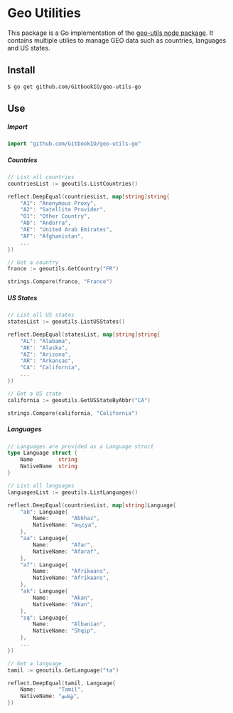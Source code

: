 # Geo Utilities

This package is a Go implementation of the [geo-utils node package](). It contains multiple utilies to manage GEO data such as countries, languages and US states.

## Install

```
$ go get github.com/GitbookIO/geo-utils-go
```

## Use

##### Import

``` Go
import "github.com/GitbookIO/geo-utils-go"
```

##### Countries

``` Go
// List all countries
countriesList := geoutils.ListCountries()

reflect.DeepEqual(countriesList, map[string]string{
    "A1": "Anonymous Proxy",
    "A2": "Satellite Provider",
    "O1": "Other Country",
    "AD": "Andorra",
    "AE": "United Arab Emirates",
    "AF": "Afghanistan",
    ...
})

// Get a country
france := geoutils.GetCountry("FR")

strings.Compare(france, "France")
```

##### US States

``` Go
// List all US states
statesList := geoutils.ListUSStates()

reflect.DeepEqual(statesList, map[string]string{
    "AL": "Alabama",
    "AK": "Alaska",
    "AZ": "Arizona",
    "AR": "Arkansas",
    "CA": "California",
    ...
})

// Get a US state
california := geoutils.GetUSStateByAbbr("CA")

strings.Compare(california, "California")
```

##### Languages

``` Go
// Languages are provided as a Language struct
type Language struct {
    Name        string
    NativeName  string
}

// List all languages
languagesList := geoutils.ListLanguages()

reflect.DeepEqual(countriesList, map[string]Language{
    "ab": Language{
        Name:       "Abkhaz",
        NativeName: "аҧсуа",
    },
    "aa": Language{
        Name:       "Afar",
        NativeName: "Afaraf",
    },
    "af": Language{
        Name:       "Afrikaans",
        NativeName: "Afrikaans",
    },
    "ak": Language{
        Name:       "Akan",
        NativeName: "Akan",
    },
    "sq": Language{
        Name:       "Albanian",
        NativeName: "Shqip",
    },
    ...
})

// Get a language
tamil := geoutils.GetLanguage("ta")

reflect.DeepEqual(tamil, Language{
    Name:       "Tamil",
    NativeName: "தமிழ்",
})
```